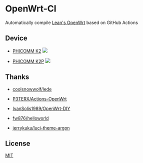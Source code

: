 # OpenWrt-CI

Automatically compile [Lean's OpenWrt](https://github.com/coolsnowwolf/lede) based on GitHub Actions

## Device

- [PHICOMM K2](phicomm-k2) ![](https://github.com/shink/openwrt-ci/workflows/Build%20for%20PHICOMM%20K2/badge.svg)

- [PHICOMM K2P](phicomm-k2p) ![](https://github.com/shink/openwrt-ci/workflows/Build%20for%20PHICOMM%20K2P/badge.svg)

## Thanks

- [coolsnowwolf/lede](https://github.com/coolsnowwolf/lede)

- [P3TERX/Actions-OpenWrt](https://github.com/P3TERX/Actions-OpenWrt)

- [IvanSolis1989/OpenWrt-DIY](https://github.com/IvanSolis1989/OpenWrt-DIY)

- [fw876/helloworld](https://github.com/fw876/helloworld)

- [jerrykuku/luci-theme-argon](https://github.com/jerrykuku/luci-theme-argon)

## License

[MIT](LICENSE)
